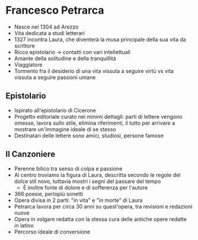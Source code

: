 # Francesco Petrarca

- Nasce nel 1304 ad Arezzo
- Vita dedicata a studi letterari
- 1327 incontra Laura, che diventerà la musa principale della sua vita da scrittore
- Ricco epistolario →  contatti con vari intellettuali
- Amante della solitudine e della tranquillità
- Viaggiatore
- Tormento fra il desiderio di una vita vissuta a seguire virtù vs vita vissuta a seguire passioni umane

## Epistolario

- Ispirato all'epistolario di Cicerone
- Progetto editoriale curato nei minimi dettagli: parti di lettere vengono omesse, lavora sullo stile, elimina riferimenti, il tutto per arrivare a mostrare un'immagine ideale di se stesso
- Destinatari delle lettere sono amici, studiosi, persone famose

## Il Canzoniere

- Perenne bilico tra senso di colpa e passione
- Al centro troviamo la figura di Laura, descritta secondo le regole del dolce stil novo, tuttavia mostri i segni del passare del tempo
	- È inoltre fonte di dolore e di sofferenza per l'autore
- 366 poesie, perlopiù sonetti
- Opera divisa in 2 parti: "in vita" e "in morte" di Laura
- Petrarca lavora per circa 30 anni su quest'opera, tra revisioni e redazioni nuove
- Opera in volgare redatta con la stessa cura delle antiche opere redatte in latino
- Percorso ideale di conversione